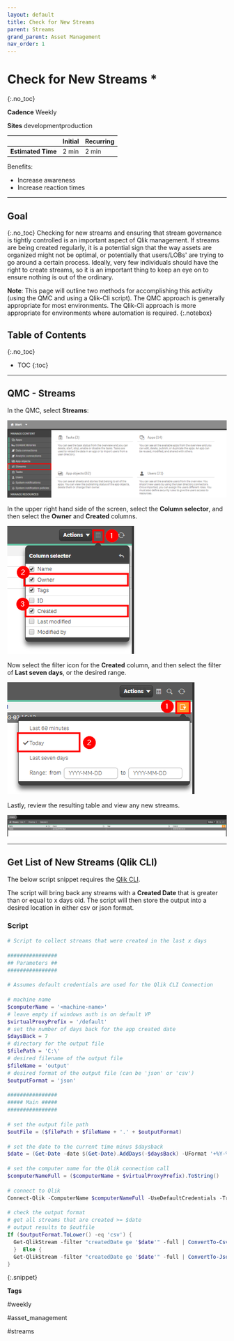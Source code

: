 ```yaml
---
layout: default
title: Check for New Streams
parent: Streams
grand_parent: Asset Management
nav_order: 1
---
```


# Check for New Streams <i class="fas fa-file-code fa-xs" title="API | Script Optional"></i>*
{:.no_toc}

**Cadence** <span class="label cadence">Weekly</span>

**Sites** <span class="label dev">development</span><span class="label prod">production</span>

|                                  		                    | Initial   | Recurring  |
|---------------------------------------------------------|-----------|------------|
| <i class="far fa-clock fa-sm"></i> **Estimated Time**   | 2 min     | 2 min     |

Benefits:

  - Increase awareness
  - Increase reaction times
  
-------------------------

## Goal
{:.no_toc}
Checking for new streams and ensuring that stream governance is tightly controlled is an important aspect of Qlik management. If streams are being created regularly, it is a potential sign that the way assets are organized might not be optimal, or potentially that users/LOBs' are trying to go around a certain process. Ideally, very few individuals should have the right to create streams, so it is an important thing to keep an eye on to ensure nothing is out of the ordinary.

**Note**: This page will outline two methods for accomplishing this activity (using the QMC and using a Qlik-Cli script). The QMC approach is generally appropriate for most environments. The Qlik-Cli approach is more appropriate for environments where automation is required.
{:.notebox}

## Table of Contents
{:.no_toc}

* TOC
{:toc}
-------------------------

## QMC - Streams

In the QMC, select **Streams**:

[![check_new_streams_native_1.png](images/check_new_streams_native_1.png)](https://raw.githubusercontent.com/eapowertools/qs-admin-playbook/master/docs/asset_management/streams/images/check_new_streams_native_1.png)

In the upper right hand side of the screen, select the **Column selector**, and then select the **Owner** and **Created** columns.

[![check_new_streams_native_2.png](images/check_new_streams_native_2.png)](https://raw.githubusercontent.com/eapowertools/qs-admin-playbook/master/docs/asset_management/streams/images/check_new_streams_native_2.png)

Now select the filter icon for the **Created** column, and then select the filter of **Last seven days**, or the desired range.

[![check_new_streams_native_3.png](images/check_new_streams_native_3.png)](https://raw.githubusercontent.com/eapowertools/qs-admin-playbook/master/docs/asset_management/streams/images/check_new_streams_native_3.png)

Lastly, review the resulting table and view any new streams.

[![check_new_streams_native_4.png](images/check_new_streams_native_4.png)](https://raw.githubusercontent.com/eapowertools/qs-admin-playbook/master/docs/asset_management/streams/images/check_new_streams_native_4.png)

-------------------------

## Get List of New Streams (Qlik CLI) <i class="fas fa-file-code fa-xs" title="API | Requires Script"></i>

The below script snippet requires the [Qlik CLI](../../tooling/qlik_cli.md).

The script will bring back any streams with a **Created Date** that is greater than or equal to x days old. The script will then store the output into a desired location in either csv or json format.

### Script
```powershell
# Script to collect streams that were created in the last x days

################
## Parameters ##
################

# Assumes default credentials are used for the Qlik CLI Connection

# machine name
$computerName = '<machine-name>'
# leave empty if windows auth is on default VP
$virtualProxyPrefix = '/default'
# set the number of days back for the app created date
$daysBack = 7
# directory for the output file
$filePath = 'C:\'
# desired filename of the output file
$fileName = 'output'
# desired format of the output file (can be 'json' or 'csv')
$outputFormat = 'json'

################
##### Main #####
################

# set the output file path
$outFile = ($filePath + $fileName + '.' + $outputFormat)

# set the date to the current time minus $daysback
$date = (Get-Date -date $(Get-Date).AddDays(-$daysBack) -UFormat '+%Y-%m-%dT%H:%M:%S.000Z').ToString()

# set the computer name for the Qlik connection call
$computerNameFull = ($computerName + $virtualProxyPrefix).ToString()

# connect to Qlik
Connect-Qlik -ComputerName $computerNameFull -UseDefaultCredentials -TrustAllCerts

# check the output format
# get all streams that are created >= $date
# output results to $outfile
If ($outputFormat.ToLower() -eq 'csv') {
  Get-QlikStream -filter "createdDate ge '$date'" -full | ConvertTo-Csv -NoTypeInformation | Set-Content $outFile
  }  Else {
  Get-QlikStream -filter "createdDate ge '$date'" -full | ConvertTo-Json | Set-Content $outFile
}
```
{:.snippet}

**Tags**

#weekly

#asset_management

#streams

&nbsp;
